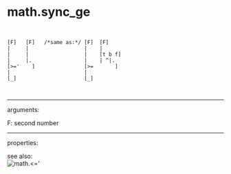 # math.sync_ge

```


[F]   [F]   /*same as:*/ [F]  [F]
|     |                  |    |
|     |                  |    [t b f]
|     |.                 |    | ^|.
[>='    ]                [>=       ]
|                        |
[_]                      [_]

            
```
---
arguments:

F: second number<br>

---
properties:


see also:<br>
![math.&lt;=&#39;]("img/object_math.&lt;=&#39;.png")

